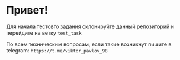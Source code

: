 # Привет!

Для начала тестовго задания склонируйте данный репозиторий и перейдите на ветку `test_task`

По всем техническим вопросам, если такие возникнут пишите в telegram: `https://t.me/viktor_pavlov_98`
